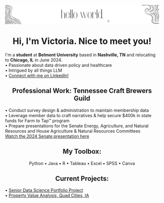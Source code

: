<p align="center">
  <img align="center" alt="Meme Studio" src="https://github.com/vcrawfordnelson/vcrawfordnelson/blob/main/images/hello%20world..png" />
</p>

<h1 align="center">Hi, I'm Victoria. Nice to meet you!</h1>

I'm a __student__ at __Belmont University__ based in __Nashville, TN__ and relocating to __Chicago, IL__ in June 2024.
<br/>
• Passionate about data driven policy and healthcare<br/>
• Intrigued by all things LLM<br/>
• <a href="https://www.linkedin.com/in/victoria-crawford-nelson/">Connect with me on LinkedIn!</a>
<br/>
<h2 align="center">Professional Work: Tennessee Craft Brewers Guild</h2>
• Conduct survey design & administration to maintain membership data<br/>
• Leverage member data to craft narratives & help secure $400k in state funds for Farm to Tap™ program<br/>
• Prepare presentations for the Senate Energy, Agriculture, and Natural Resources and House Agriculture & Natural Resources Committees
 <br/>
<a href="https://tnga.granicus.com/player/clip/29391?view_id=752&redirect=true">Watch the 2024 Senate presentation here</a>
<br/>
<h2 align="center">My Toolbox:</h2>

<p align="center">
  Python •
  Java •
  R •
  Tableau •
  Excel •
  SPSS •
  Canva
  
</p>

<h2 align="center">Current Projects:</h2>
• <a href="https://github.com/vcrawfordnelson/portfolio-project-s24">Senior Data Science Portfolio Project</a><br/>
• <a href="https://github.com/vcrawfordnelson/property_value_QCJan24">Property Value Analysis, Quad Cities, IA</a>

<!--
**vcrawfordnelson/vcrawfordnelson** is a ✨ _special_ ✨ repository because its `README.md` (this file) appears on your GitHub profile.

Here are some ideas to get you started:

- 🔭 I’m currently working on ...
- 🌱 I’m currently learning ...
- 👯 I’m looking to collaborate on ...
- 🤔 I’m looking for help with ...
- 💬 Ask me about ...
- 📫 How to reach me: ...
- 😄 Pronouns: ...
- ⚡ Fun fact: ...
-->
